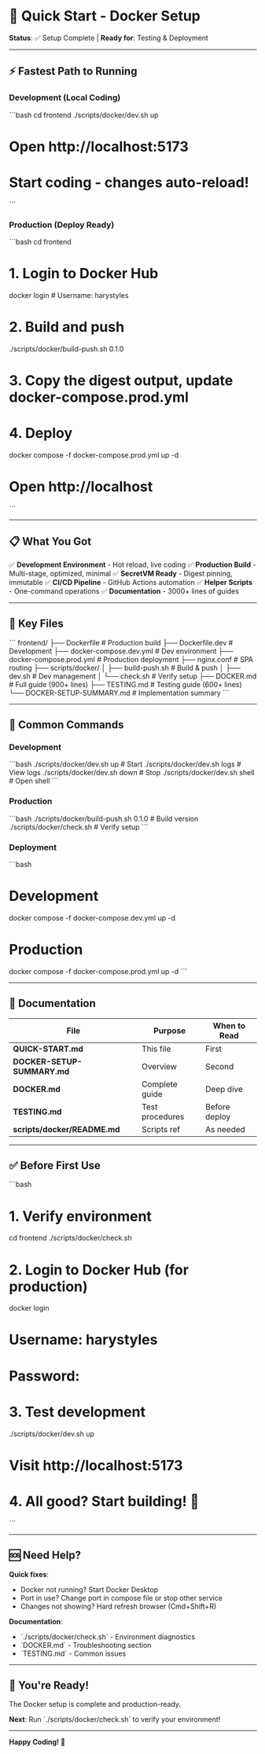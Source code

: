# 🚀 Quick Start - Docker Setup

**Status**: ✅ Setup Complete | **Ready for**: Testing & Deployment

---

## ⚡ Fastest Path to Running

### Development (Local Coding)

\`\`\`bash
cd frontend
./scripts/docker/dev.sh up
# Open http://localhost:5173
# Start coding - changes auto-reload!
\`\`\`

### Production (Deploy Ready)

\`\`\`bash
cd frontend

# 1. Login to Docker Hub
docker login  # Username: harystyles

# 2. Build and push
./scripts/docker/build-push.sh 0.1.0

# 3. Copy the digest output, update docker-compose.prod.yml

# 4. Deploy
docker compose -f docker-compose.prod.yml up -d
# Open http://localhost
\`\`\`

---

## 📋 What You Got

✅ **Development Environment** - Hot reload, live coding
✅ **Production Build** - Multi-stage, optimized, minimal
✅ **SecretVM Ready** - Digest pinning, immutable
✅ **CI/CD Pipeline** - GitHub Actions automation
✅ **Helper Scripts** - One-command operations
✅ **Documentation** - 3000+ lines of guides

---

## 📁 Key Files

\`\`\`
frontend/
├── Dockerfile                    # Production build
├── Dockerfile.dev                # Development
├── docker-compose.dev.yml        # Dev environment
├── docker-compose.prod.yml       # Production deployment
├── nginx.conf                    # SPA routing
├── scripts/docker/
│   ├── build-push.sh             # Build & push
│   ├── dev.sh                    # Dev management
│   └── check.sh                  # Verify setup
├── DOCKER.md                     # Full guide (900+ lines)
├── TESTING.md                    # Testing guide (600+ lines)
└── DOCKER-SETUP-SUMMARY.md       # Implementation summary
\`\`\`

---

## 🎯 Common Commands

### Development
\`\`\`bash
./scripts/docker/dev.sh up        # Start
./scripts/docker/dev.sh logs      # View logs
./scripts/docker/dev.sh down      # Stop
./scripts/docker/dev.sh shell     # Open shell
\`\`\`

### Production
\`\`\`bash
./scripts/docker/build-push.sh 0.1.0  # Build version
./scripts/docker/check.sh             # Verify setup
\`\`\`

### Deployment
\`\`\`bash
# Development
docker compose -f docker-compose.dev.yml up -d

# Production
docker compose -f docker-compose.prod.yml up -d
\`\`\`

---

## 📖 Documentation

| File | Purpose | When to Read |
|------|---------|--------------|
| **QUICK-START.md** | This file | First |
| **DOCKER-SETUP-SUMMARY.md** | Overview | Second |
| **DOCKER.md** | Complete guide | Deep dive |
| **TESTING.md** | Test procedures | Before deploy |
| **scripts/docker/README.md** | Scripts ref | As needed |

---

## ✅ Before First Use

\`\`\`bash
# 1. Verify environment
cd frontend
./scripts/docker/check.sh

# 2. Login to Docker Hub (for production)
docker login
# Username: harystyles
# Password: <your-token>

# 3. Test development
./scripts/docker/dev.sh up
# Visit http://localhost:5173

# 4. All good? Start building! 🎉
\`\`\`

---

## 🆘 Need Help?

**Quick fixes**:
- Docker not running? Start Docker Desktop
- Port in use? Change port in compose file or stop other service
- Changes not showing? Hard refresh browser (Cmd+Shift+R)

**Documentation**:
- \`./scripts/docker/check.sh\` - Environment diagnostics
- \`DOCKER.md\` - Troubleshooting section
- \`TESTING.md\` - Common issues

---

## 🎉 You're Ready!

The Docker setup is complete and production-ready. 

**Next**: Run \`./scripts/docker/check.sh\` to verify your environment!

---

**Happy Coding! 🚀**
